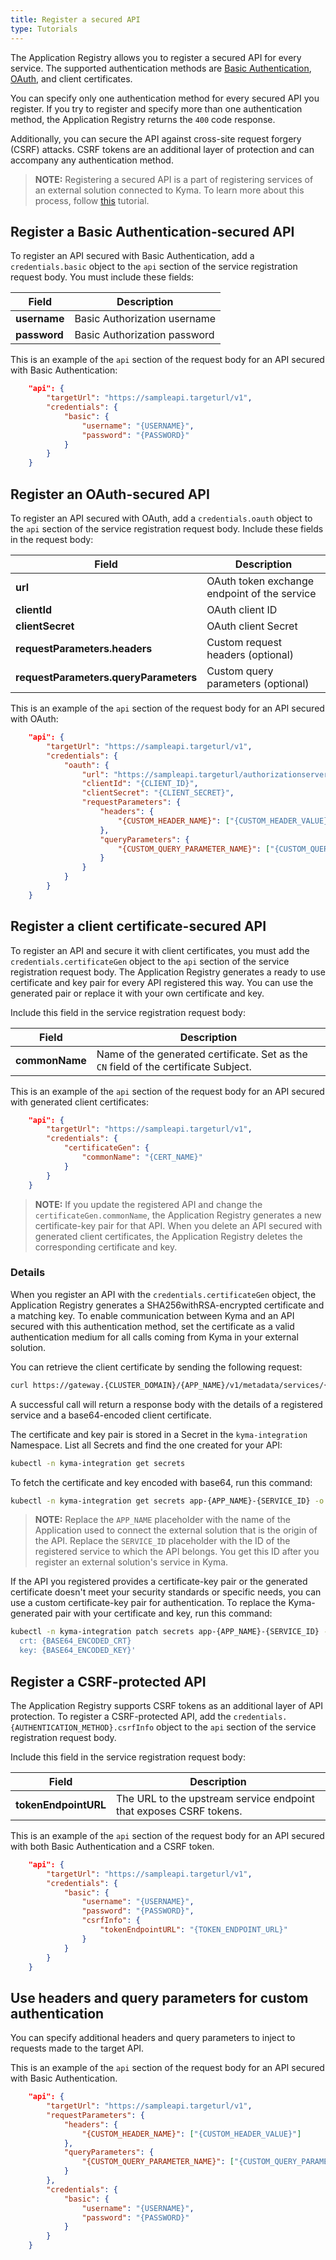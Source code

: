```yaml
---
title: Register a secured API
type: Tutorials
---
```


The Application Registry allows you to register a secured API for every service. The supported authentication methods are [Basic Authentication](https://tools.ietf.org/html/rfc7617), [OAuth](https://tools.ietf.org/html/rfc6750), and client certificates.

You can specify only one authentication method for every secured API you register. If you try to register and specify more than one authentication method, the Application Registry returns the `400` code response.

Additionally, you can secure the API against cross-site request forgery (CSRF) attacks. CSRF tokens are an additional layer of protection and can accompany any authentication method.  

>**NOTE:** Registering a secured API is a part of registering services of an external solution connected to Kyma. To learn more about this process, follow [this](#tutorials-register-a-service) tutorial.

## Register a Basic Authentication-secured API

To register an API secured with Basic Authentication, add a `credentials.basic` object to the `api` section of the service registration request body. You must include these fields:

| Field   |  Description |
|----------|------|
| **username** | Basic Authorization username |
| **password** | Basic Authorization password |

This is an example of the `api` section of the request body for an API secured with Basic Authentication:

```json
	"api": {
		"targetUrl": "https://sampleapi.targeturl/v1",
		"credentials": {
			"basic": {
				"username": "{USERNAME}",
				"password": "{PASSWORD}"
			}
		}
	}
```

## Register an OAuth-secured API

To register an API secured with OAuth, add a `credentials.oauth` object to the `api` section of the service registration request body. Include these fields in the request body:

| Field   |  Description |
|----------|------|
| **url** |  OAuth token exchange endpoint of the service |
| **clientId** | OAuth client ID |
| **clientSecret** | OAuth client Secret |    
| **requestParameters.headers** | Custom request headers (optional)|   
| **requestParameters.queryParameters** | Custom query parameters (optional)|    

This is an example of the `api` section of the request body for an API secured with OAuth:

```json
	"api": {
		"targetUrl": "https://sampleapi.targeturl/v1",
		"credentials": {
			"oauth": {
				"url": "https://sampleapi.targeturl/authorizationserver/oauth/token",
				"clientId": "{CLIENT_ID}",
				"clientSecret": "{CLIENT_SECRET}",
				"requestParameters": {
					"headers": {
						"{CUSTOM_HEADER_NAME}": ["{CUSTOM_HEADER_VALUE}"]
					},
					"queryParameters": {
						"{CUSTOM_QUERY_PARAMETER_NAME}": ["{CUSTOM_QUERY_PARAMETER_VALUE}"]
					}
				}
			}
		}
	}
```

## Register a client certificate-secured API

To register an API and secure it with client certificates, you must add the `credentials.certificateGen` object to the `api` section of the service registration request body. The Application Registry generates a ready to use certificate and key pair for every API registered this way. You can use the generated pair or replace it with your own certificate and key.

Include this field in the service registration request body:

| Field   |  Description |
|----------|------|
| **commonName** |  Name of the generated certificate. Set as the `CN` field of the certificate Subject.  |

This is an example of the `api` section of the request body for an API secured with generated client certificates:

```json
	"api": {
		"targetUrl": "https://sampleapi.targeturl/v1",
		"credentials": {
			"certificateGen": {
				"commonName": "{CERT_NAME}"
			}
		}
	}
```

>**NOTE:** If you update the registered API and change the `certificateGen.commonName`, the Application Registry generates a new certificate-key pair for that API. When you delete an API secured with generated client certificates, the Application Registry deletes the corresponding certificate and key.

### Details

When you register an API with the `credentials.certificateGen` object, the Application Registry generates a SHA256withRSA-encrypted certificate and a matching key. To enable communication between Kyma and an API secured with this authentication method, set the certificate as a valid authentication medium for all calls coming from Kyma in your external solution.

You can retrieve the client certificate by sending the following request:

```bash
curl https://gateway.{CLUSTER_DOMAIN}/{APP_NAME}/v1/metadata/services/{YOUR_SERVICE_ID} --cert {CERT_FILE_NAME}.crt --key {KEY_FILE_NAME}.key -k
```

A successful call will return a response body with the details of a registered service and a base64-encoded client certificate.

The certificate and key pair is stored in a Secret in the `kyma-integration` Namespace. List all Secrets and find the one created for your API:

```bash
kubectl -n kyma-integration get secrets
```

To fetch the certificate and key encoded with base64, run this command:

```bash
kubectl -n kyma-integration get secrets app-{APP_NAME}-{SERVICE_ID} -o yaml
```

>**NOTE:** Replace the `APP_NAME` placeholder with the name of the Application used to connect the external solution that is the origin of the API. Replace the `SERVICE_ID` placeholder with the ID of the registered service to which the API belongs. You get this ID after you register an external solution's service in Kyma.


If the API you registered provides a certificate-key pair or the generated certificate doesn't meet your security standards or specific needs, you can use a custom certificate-key pair for authentication. To replace the Kyma-generated pair with your certificate and key, run this command:

```bash
kubectl -n kyma-integration patch secrets app-{APP_NAME}-{SERVICE_ID} --patch 'data:
  crt: {BASE64_ENCODED_CRT}
  key: {BASE64_ENCODED_KEY}'
```

## Register a CSRF-protected API

The Application Registry supports CSRF tokens as an additional layer of API protection. To register a CSRF-protected API, add the `credentials.{AUTHENTICATION_METHOD}.csrfInfo` object to the `api` section of the service registration request body.

Include this field in the service registration request body:

| Field | Description |
|-----|-----------|
| **tokenEndpointURL** | The URL to the upstream service endpoint that exposes CSRF tokens. |

This is an example of the `api` section of the request body for an API secured with both Basic Authentication and a CSRF token.

```json
	"api": {
		"targetUrl": "https://sampleapi.targeturl/v1",
		"credentials": {
			"basic": {
				"username": "{USERNAME}",
				"password": "{PASSWORD}",
				"csrfInfo": {
					"tokenEndpointURL": "{TOKEN_ENDPOINT_URL}"
				}
			}
		}
	}
```


## Use headers and query parameters for custom authentication

You can specify additional headers and query parameters to inject to requests made to the target API. 

This is an example of the `api` section of the request body for an API secured with Basic Authentication.

```json
	"api": {
		"targetUrl": "https://sampleapi.targeturl/v1",
		"requestParameters": {
			"headers": {
				"{CUSTOM_HEADER_NAME}": ["{CUSTOM_HEADER_VALUE}"]
			},
			"queryParameters": {
				"{CUSTOM_QUERY_PARAMETER_NAME}": ["{CUSTOM_QUERY_PARAMETER_VALUE}"]
			}
		},
		"credentials": {
			"basic": {
				"username": "{USERNAME}",
				"password": "{PASSWORD}"
			}
		}
	}
```
